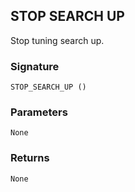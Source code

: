 ## STOP SEARCH UP

Stop tuning search up.


### Signature

`STOP_SEARCH_UP ()`


### Parameters

`None`


### Returns

`None`
